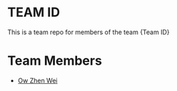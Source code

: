 # TEAM ID
This is a team repo for members of the team {Team ID}

# Team Members
* [Ow Zhen Wei](members/owZhenWei.md)
